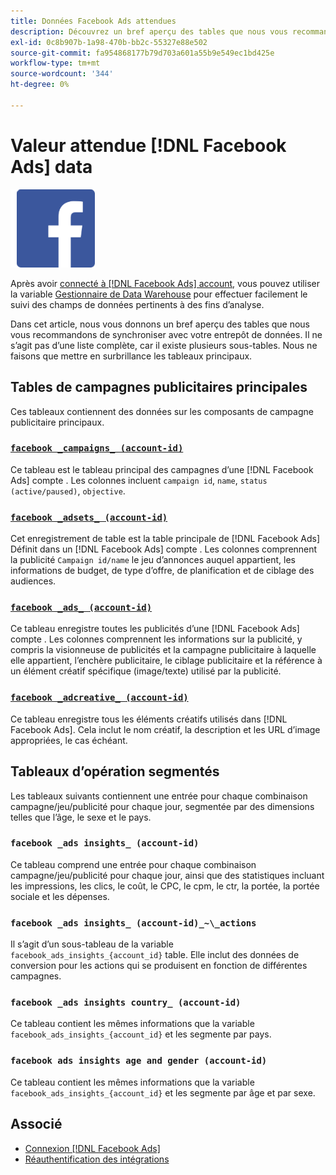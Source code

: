 ```yaml
---
title: Données Facebook Ads attendues
description: Découvrez un bref aperçu des tables que nous vous recommandons de synchroniser avec votre entrepôt de données
exl-id: 0c8b907b-1a98-470b-bb2c-55327e88e502
source-git-commit: fa954868177b79d703a601a55b9e549ec1bd425e
workflow-type: tm+mt
source-wordcount: '344'
ht-degree: 0%

---
```


# Valeur attendue [!DNL Facebook Ads] data

![](../../../assets/Facebook_Logo.png)

Après avoir [connecté à [!DNL Facebook Ads] account](../integrations/facebook-ads.md), vous pouvez utiliser la variable [Gestionnaire de Data Warehouse](../../../data-analyst/data-warehouse-mgr/tour-dwm.md) pour effectuer facilement le suivi des champs de données pertinents à des fins d’analyse.

Dans cet article, nous vous donnons un bref aperçu des tables que nous vous recommandons de synchroniser avec votre entrepôt de données. Il ne s’agit pas d’une liste complète, car il existe plusieurs sous-tables. Nous ne faisons que mettre en surbrillance les tableaux principaux.

## Tables de campagnes publicitaires principales

Ces tableaux contiennent des données sur les composants de campagne publicitaire principaux.

### [`facebook _campaigns_ (account-id)`](https://developers.facebook.com/docs/reference/ads-api/adcampaign/)

Ce tableau est le tableau principal des campagnes d’une [!DNL Facebook Ads] compte . Les colonnes incluent `campaign id`, `name`, `status (active/paused)`, `objective`.

### [`facebook _adsets_ (account-id)`](https://developers.facebook.com/docs/marketing-api/reference/ad-campaign)

Cet enregistrement de table est la table principale de [!DNL Facebook Ads] Définit dans un [!DNL Facebook Ads] compte . Les colonnes comprennent la publicité `Campaign id/name` le jeu d’annonces auquel appartient, les informations de budget, de type d’offre, de planification et de ciblage des audiences.

### [`facebook _ads_ (account-id)`](https://developers.facebook.com/docs/reference/ads-api/adgroup/)

Ce tableau enregistre toutes les publicités d’une [!DNL Facebook Ads] compte . Les colonnes comprennent les informations sur la publicité, y compris la visionneuse de publicités et la campagne publicitaire à laquelle elle appartient, l’enchère publicitaire, le ciblage publicitaire et la référence à un élément créatif spécifique (image/texte) utilisé par la publicité.

### [`facebook _adcreative_ (account-id)`](https://developers.facebook.com/docs/reference/ads-api/adcreative/)

Ce tableau enregistre tous les éléments créatifs utilisés dans [!DNL Facebook Ads]. Cela inclut le nom créatif, la description et les URL d’image appropriées, le cas échéant.

## Tableaux d’opération segmentés

Les tableaux suivants contiennent une entrée pour chaque combinaison campagne/jeu/publicité pour chaque jour, segmentée par des dimensions telles que l’âge, le sexe et le pays.

### `facebook _ads insights_ (account-id)`

Ce tableau comprend une entrée pour chaque combinaison campagne/jeu/publicité pour chaque jour, ainsi que des statistiques incluant les impressions, les clics, le coût, le CPC, le cpm, le ctr, la portée, la portée sociale et les dépenses.

### `facebook _ads insights_ (account-id)_~\_actions`

Il s’agit d’un sous-tableau de la variable `facebook_ads_insights_{account_id}` table. Elle inclut des données de conversion pour les actions qui se produisent en fonction de différentes campagnes.

### `facebook _ads insights country_ (account-id)`

Ce tableau contient les mêmes informations que la variable `facebook_ads_insights_{account_id}` et les segmente par pays.

### `facebook ads insights age and gender (account-id)`

Ce tableau contient les mêmes informations que la variable `facebook_ads_insights_{account_id}` et les segmente par âge et par sexe.

## Associé

* [Connexion [!DNL Facebook Ads]](../integrations/facebook-ads.md)
* [Réauthentification des intégrations](https://experienceleague.adobe.com/docs/commerce-knowledge-base/kb/how-to/mbi-reauthenticating-integrations.html?lang=en)
